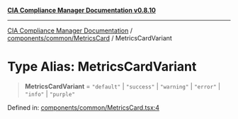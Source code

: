 [**CIA Compliance Manager Documentation v0.8.10**](../../../../README.md)

***

[CIA Compliance Manager Documentation](../../../../modules.md) / [components/common/MetricsCard](../README.md) / MetricsCardVariant

# Type Alias: MetricsCardVariant

> **MetricsCardVariant** = `"default"` \| `"success"` \| `"warning"` \| `"error"` \| `"info"` \| `"purple"`

Defined in: [components/common/MetricsCard.tsx:4](https://github.com/Hack23/cia-compliance-manager/blob/680c1f0618a64f5e2a4571e2b2ee23d6baf8dc9d/src/components/common/MetricsCard.tsx#L4)
